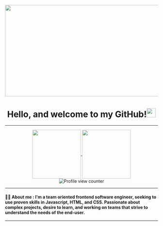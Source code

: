 <div align="center">
  <img src="https://media.giphy.com/media/dWesBcTLavkZuG35MI/giphy.gif" width="600" height="300"/>
</div>
<h1 align='center'>Hello, and welcome to my GitHub!<img width="30em" height="30em" src="https://media3.giphy.com/media/w1OBpBd7kJqHrJnJ13/giphy.gif?cid=ecf05e4759qv3wm96bf673k00mcbf1gmcog77vram7iajrsw&rid=giphy.gif&ct=s"/>
</h1>

---
<div align="center">
  <a href="https://github.com/RandyGitProjects/github-readme-stats">
    <img align="center" height="160em" src="https://github-readme-stats.vercel.app/api?username=RandyGitProjects&show_icons=true&theme=tokyonight&hide_border=true"/>
  </a>
  <a href="https://github.com/RandyGitProjects/github-readme-stats">
    <img align="center" height="160em" src="https://github-readme-stats.vercel.app/api/top-langs/?username=RandyGitProjects&layout=compact&theme=tokyonight&hide_border=true"/>
  </a>
</div>

<div align="center">
  <img src="https://komarev.com/ghpvc/?username=RandyGitProjects&style=for-the-badge&theme=tokyonight" alt="Profile view counter"/>
</div>

---

#### :man_technologist: About me : I'm a team oriented frontend software engineer, seeking to use proven skills in Javascript, HTML, and CSS. Passionate about complex projects, desire to learn, and working on teams that strive to understand the needs of the end-user.

---

<!--
**RandyGitProjects/RandyGitProjects** is a ✨ _special_ ✨ repository because its `README.md` (this file) appears on your GitHub profile.

Here are some ideas to get you started:
![visitors](https://visitor-badge.glitch.me/badge?page_id=page.id)

- 🔭 I’m currently working on ...
- 🌱 I’m currently learning ...
- 👯 I’m looking to collaborate on ...
- 🤔 I’m looking for help with ...
- 💬 Ask me about ...
- 📫 How to reach me: ...
- 😄 Pronouns: ...
- ⚡ Fun fact: ...
-->



